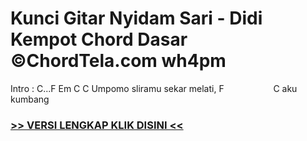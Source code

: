 
 # Kunci Gitar Nyidam Sari - Didi Kempot Chord Dasar ©ChordTela.com wh4pm


Intro : C...F Em C C Umpomo sliramu sekar melati, F                    C aku kumbang

###  <a href="https://shortlighzx.web.app?sq=Kunci Gitar Nyidam Sari - Didi Kempot Chord Dasar ©ChordTela.com"> >> VERSI LENGKAP KLIK DISINI << </a>
